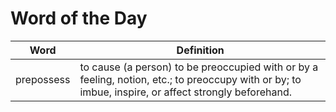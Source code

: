 # Word of the Day

|Word|Definition|
|---|---|
|prepossess|to cause (a person) to be preoccupied with or by a feeling, notion, etc.; to preoccupy with or by; to imbue, inspire, or affect strongly beforehand.|